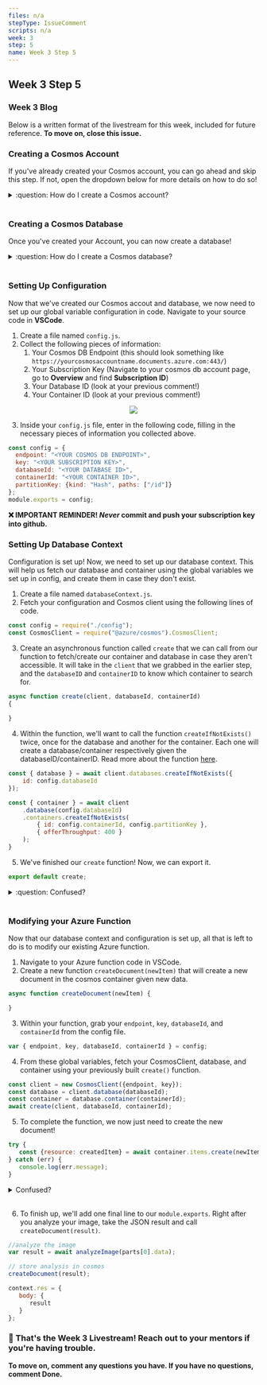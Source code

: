 ```yaml
---
files: n/a
stepType: IssueComment
scripts: n/a
week: 3
step: 5
name: Week 3 Step 5
---
```


## Week 3 Step 5

### **Week 3 Blog**

Below is a written format of the livestream for this week, included for future reference. **To move on, close this issue.**


### Creating a Cosmos Account

If you've already created your Cosmos account, you can go ahead and skip this step. If not, open the dropdown below for more details on how to do so!

<details>
<summary>:question: How do I create a Cosmos account?</summary>

1. Go to the [Azure portal](https://portal.azure.com/).
2. Search for and select **Azure Cosmos DB**.
3. Select **Add**.
4. Fill in the information.
    1. Select your Azure subscription from the dropdown.
    2. Create a new resource group, and enter a unique name for it. I'll call mine `emotion_group`.
    3. Enter an **Account Name** that you'll use to identify your Azure Cosmos account. Because *documents.azure.com* is appended to the name that you provide to create your URI, use a unique name. This can be something like your GitHub username.
    4. The **API** determines what type of account you want to create. Azure Cosmos DB provides five APIs: Core (SQL) and MongoDB for document data, Gremlin for graph data, Azure Table, and Cassandra. We'll be leaving our API as **Core (SQL)** for now.
    5. For the **Location** that will be hosting your Cosmos account, select one from the dropdown that will be closest to your users. If you're not sure which location to pick, go ahead and select one that is closest to you.
    6. For capacity mode, [here's](https://docs.microsoft.com/en-us/azure/cosmos-db/throughput-serverless) a detailed comparison between **Provisioned throughput** and **Serverless (preview)**. We'll be sticking with **Provisioned throughput** since this is meant to be a small project that just demonstrates the functionality of Azure.
    7. We will keep the rest of the settings the same.

<p align="center"><img src="https://user-images.githubusercontent.com/49426183/113162894-ab3c0680-920d-11eb-891d-909ffbce7c15.png"></p>

5. Click **Review + create**. Make sure all of the information is listed the way you want it, and click **Create**.
6. Wait for the portal page to display **Your deployment is complete**. Select **Go to resource** to go to the Azure Cosmos DB account page.

</details>

<br>

### Creating a Cosmos Database

Once you've created your Account, you can now create a database!

<details>
<summary>:question: How do I create a Cosmos database?</summary>

1. Navigate to your Azure Cosmos DB account page, and select **Data Explorer**.
2. Select **New Container**.
<p align="center"><img src="https://user-images.githubusercontent.com/49426183/113165079-ad9f6000-920f-11eb-9b6a-8a84add3215d.png"></p>

3. Enter a **Database ID**. *Please write this ID down somewhere and mark it as your database ID! We will need it for later configuration.* I will call mine `emotion_database`.
4. Leave **Throughput** option as is.
5. Enter a **Container ID**. *Please also write this ID down somewhere and mark it as your container ID! We will need it for later configuration.* I will call mine `emotion_container`.
6. For our partition key, we can simply put down `/id` for now. With each data document you create, Azure will automatically assign some ID value to the document. We will see this in action later on.
<p align="center"><img src="https://user-images.githubusercontent.com/49426183/113165734-28687b00-9210-11eb-8e6d-389f2305b298.png"></p>

7. Select **OK**.

</details>

<br>

### Setting Up Configuration

Now that we've created our Cosmos accout and database, we now need to set up our global variable configuration in code. Navigate to your source code in **VSCode**. 

1. Create a file named `config.js`.
2. Collect the following pieces of information:
   1. Your Cosmos DB Endpoint (this should look something like `https://yourcosmosaccountname.documents.azure.com:443/`)
   2. Your Subscription Key (Navigate to your cosmos db account page, go to **Overview** and find **Subscription ID**)
   3. Your Database ID (look at your previous comment!)
   4. Your Container ID (look at your previous comment!)

<p align="center"><img src="https://user-images.githubusercontent.com/49426183/113173610-906e8f80-9217-11eb-940e-aa669a45131b.png"></p>

3. Inside your `config.js` file, enter in the following code, filling in the necessary pieces of information you collected above.
```js
const config = {
  endpoint: "<YOUR COSMOS DB ENDPOINT>",
  key: "<YOUR SUBSCRIPTION KEY>",
  databaseId: "<YOUR DATABASE ID>",
  containerId: "<YOUR CONTAINER ID>",
  partitionKey: {kind: "Hash", paths: ["/id"]}
};
module.exports = config;
```
**:x: IMPORTANT REMINDER! *Never* commit and push your subscription key into github.**
<br>


### Setting Up Database Context

Configuration is set up! Now, we need to set up our database context. This will help us fetch our database and container using the global variables we set up in config, and create them in case they don't exist.

1. Create a file named `databaseContext.js`.
2. Fetch your configuration and Cosmos client using the following lines of code.
```js
const config = require("./config");
const CosmosClient = require("@azure/cosmos").CosmosClient;
```
3. Create an asynchronous function called `create` that we can call from our function to fetch/create our container and database in case they aren't accessible. It will take in the `client` that we grabbed in the earlier step, and the `databaseID` and `containerID` to know which container to search for.
```js
async function create(client, databaseId, containerId) 
{
   
}
```

4. Within the function, we'll want to call the function `createIfNotExists()` twice, once for the database and another for the container. Each one will create a database/container respectively given the databaseID/containerID. Read more about the function [here](https://docs.microsoft.com/en-us/dotnet/api/microsoft.azure.cosmos.table.cloudtable.createifnotexists?view=azure-dotnet).
```js
const { database } = await client.databases.createIfNotExists({
    id: config.databaseId
});

const { container } = await client
    .database(config.databaseId)
    .containers.createIfNotExists(
        { id: config.containerId, config.partitionKey },
        { offerThroughput: 400 }
    );
}
```

5. We've finished our `create` function! Now, we can export it.
```js
export default create;
```

<details>
<summary>:question: Confused?</summary>

Your `databaseContext.js` file should look like this in its entirety:

```js
const config = require("./config");
const CosmosClient = require("@azure/cosmos").CosmosClient;

async function create(client, databaseId, containerId) 
{
   const { database } = await client.databases.createIfNotExists({
      id: config.databaseId
   });

   const { container } = await client
      .database(config.databaseId)
      .containers.createIfNotExists(
         { id: config.containerId, config.partitionKey },
         { offerThroughput: 400 }
      );
   }
}

export default create;
```

</details>

<br>


### Modifying your Azure Function

Now that our database context and configuration is set up, all that is left to do is to modify our existing Azure function.

1. Navigate to your Azure function code in VSCode.
2. Create a new function `createDocument(newItem)` that will create a new document in the cosmos container given new data.
```js
async function createDocument(newItem) {

}
```

3. Within your function, grab your `endpoint`, `key`, `databaseId`, and `containerId` from the config file.
```js
var { endpoint, key, databaseId, containerId } = config;
```

4. From these global variables, fetch your CosmosClient, database, and container using your previously built `create()` function.
```js
const client = new CosmosClient({endpoint, key});
const database = client.database(databaseId);
const container = database.container(containerId);
await create(client, databaseId, containerId);
```

5. To complete the function, we now just need to create the new document!
```js
try {
   const {resource: createdItem} = await container.items.create(newItem);
} catch (err) {
   console.log(err.message);
}
```



<details>
<summary>Confused?</summary>

Your function should now look like this in its entirety.
```js
async function createDocument(newItem) {
    var { endpoint, key, databaseId, containerId } = config;
    const client = new CosmosClient({endpoint, key});
    const database = client.database(databaseId);
    const container = database.container(containerId);
    await create(client, databaseId, containerId);

    try {
        const {resource: createdItem} = await container.items.create(newItem);
    } catch (err) {
        console.log(err.message);
    }
}
```

</details>

<br>

6. To finish up, we'll add one final line to our `module.exports`. Right after you analyze your image, take the JSON result and call `createDocument(result)`. 

```js
//analyze the image
var result = await analyzeImage(parts[0].data);

// store analysis in cosmos
createDocument(result);

context.res = {
   body: {
      result
   }
};

```


### 🎉 That's the Week 3 Livestream! Reach out to your mentors if you're having trouble.

**To move on, comment any questions you have. If you have no questions, comment Done.**
